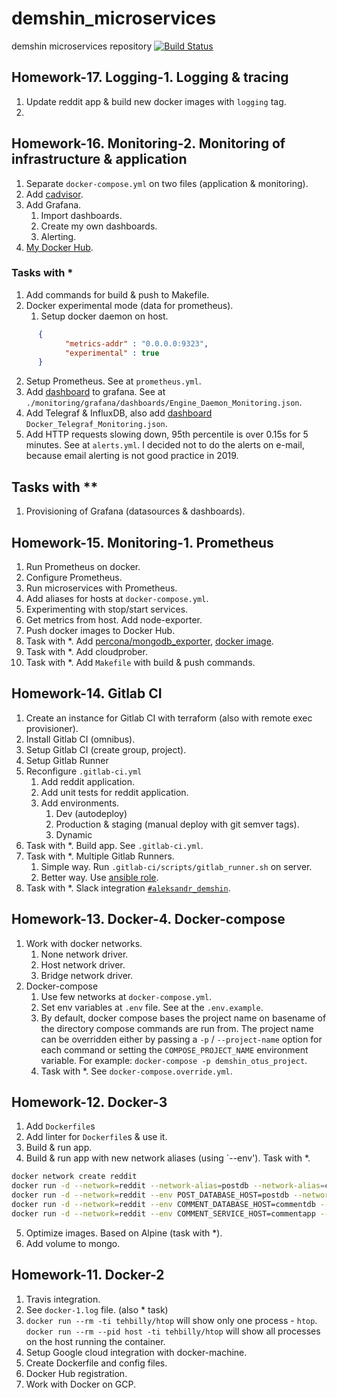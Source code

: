 # demshin_microservices

demshin microservices repository
[![Build Status](https://travis-ci.com/Otus-DevOps-2019-08/demshin_microservices.svg?branch=master)](https://travis-ci.com/Otus-DevOps-2019-08/demshin_microservices)

## Homework-17. Logging-1. Logging & tracing

1. Update reddit app & build new docker images with `logging` tag.
2. 

## Homework-16. Monitoring-2. Monitoring of infrastructure & application

1. Separate `docker-compose.yml` on two files (application & monitoring).
2. Add [cadvisor](https://github.com/google/cadvisor).
3. Add Grafana.
   1. Import dashboards.
   2. Create my own dashboards.
   3. Alerting.
4. [My Docker Hub](https://hub.docker.com/u/demshin).

### Tasks with *

1. Add commands for build & push to Makefile.
2. Docker experimental mode (data for prometheus).
   1. Setup docker daemon on host.

```json
      {
            "metrics-addr" : "0.0.0.0:9323",
            "experimental" : true
      }
```

   2. Setup Prometheus. See at `prometheus.yml`.
   3. Add [dashboard](https://grafana.com/grafana/dashboards/1229) to grafana. See at `./monitoring/grafana/dashboards/Engine_Daemon_Monitoring.json`.
3. Add Telegraf & InfluxDB, also add [dashboard](https://grafana.com/grafana/dashboards/10585) `Docker_Telegraf_Monitoring.json`.
4. Add HTTP requests slowing down, 95th percentile is over 0.15s for 5 minutes. See at `alerts.yml`. I decided not to do the alerts on e-mail, because email alerting is not good practice in 2019.

## Tasks with **

1. Provisioning of Grafana (datasources & dashboards).

## Homework-15. Monitoring-1. Prometheus

1. Run Prometheus on docker.
2. Configure Prometheus.
3. Run microservices with Prometheus.
4. Add aliases for hosts at `docker-compose.yml`.
5. Experimenting with stop/start services.
6. Get metrics from host. Add node-exporter.
7. Push docker images to Docker Hub.
8. Task with *. Add [percona/mongodb_exporter](https://github.com/percona/mongodb_exporter), [docker image](https://hub.docker.com/r/forekshub/percona-mongodb-exporter/).
9. Task with *. Add cloudprober.
10. Task with *. Add `Makefile` with build & push commands.

## Homework-14. Gitlab CI

1. Create an instance for Gitlab CI with terraform (also with remote exec provisioner).
2. Install Gitlab CI (omnibus).
3. Setup Gitlab CI (create group, project).
4. Setup Gitlab Runner
5. Reconfigure `.gitlab-ci.yml`
   1. Add reddit application.
   2. Add unit tests for reddit application.
   3. Add environments.
      1. Dev (autodeploy)
      2. Production & staging (manual deploy with git semver tags).
      3. Dynamic
6. Task with *. Build app. See `.gitlab-ci.yml`.
7. Task with *. Multiple Gitlab Runners.
   1. Simple way. Run `.gitlab-ci/scripts/gitlab_runner.sh` on server.
   2. Better way. Use [ansible role](https://github.com/riemers/ansible-gitlab-runner).
8. Task with *. Slack integration [`#aleksandr_demshin`](https://devops-team-otus.slack.com/archives/CBA32AEH5).

## Homework-13. Docker-4. Docker-compose

1. Work with docker networks.
   1. None network driver.
   2. Host network driver.
   3. Bridge network driver.
2. Docker-compose
   1. Use few networks at `docker-compose.yml`.
   2. Set env variables at `.env` file. See at the `.env.example`.
   3. By default, docker compose bases the project name on basename of the directory compose commands are run from. The project name can be overridden either by passing a `-p` / `--project-name` option for each command or setting the `COMPOSE_PROJECT_NAME` environment variable. For example: `docker-compose -p demshin_otus_project`.
   4. Task with *. See `docker-compose.override.yml`.

## Homework-12. Docker-3

1. Add `Dockerfile`s
2. Add linter for `Dockerfile`s & use it.
3. Build & run app.
4. Build & run app with new network aliases (using `--env'). Task with *.

```bash
docker network create reddit
docker run -d --network=reddit --network-alias=postdb --network-alias=commentdb mongo:latest
docker run -d --network=reddit --env POST_DATABASE_HOST=postdb --network-alias=postapp demshin/post:1.0
docker run -d --network=reddit --env COMMENT_DATABASE_HOST=commentdb --network-alias=commentapp demshin/comment:1.0
docker run -d --network=reddit --env COMMENT_SERVICE_HOST=commentapp --env POST_SERVICE_HOST=postapp -p 9292:9292 demshin/ui:1.0
```

5. Optimize images. Based on Alpine (task with *).
6. Add volume to mongo.

## Homework-11. Docker-2

1. Travis integration.
2. See `docker-1.log` file. (also * task)
3. `docker run --rm -ti tehbilly/htop` will show only one process - `htop`. `docker run --rm --pid host -ti tehbilly/htop` will show all processes on the host running the container.
4. Setup Google cloud integration with docker-machine.
5. Create Dockerfile and config files.
6. Docker Hub registration.
7. Work with Docker on GCP.
